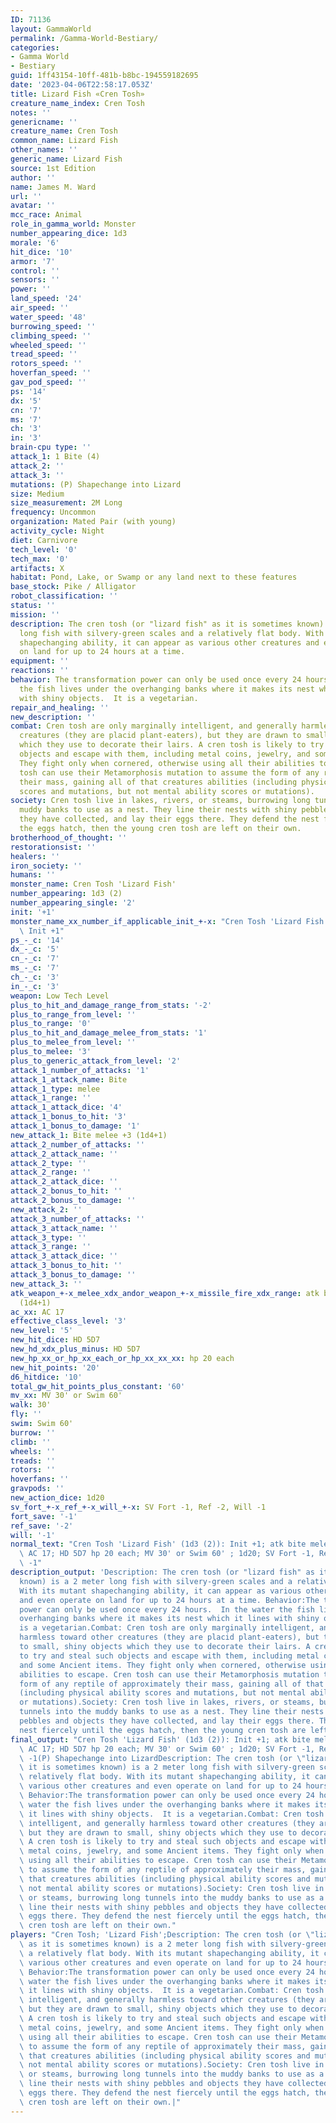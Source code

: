 ```yaml
---
ID: 71136
layout: GammaWorld
permalink: /Gamma-World-Bestiary/
categories:
- Gamma World
- Bestiary
guid: 1ff43154-10ff-481b-b8bc-194559182695
date: '2023-04-06T22:58:17.053Z'
title: Lizard Fish «Cren Tosh»
creature_name_index: Cren Tosh
notes: ''
genericname: ''
creature_name: Cren Tosh
common_name: Lizard Fish
other_names: ''
generic_name: Lizard Fish
source: 1st Edition
author: ''
name: James M. Ward
url: ''
avatar: ''
mcc_race: Animal
role_in_gamma_world: Monster
number_appearing_dice: 1d3
morale: '6'
hit_dice: '10'
armor: '7'
control: ''
sensors: ''
power: ''
land_speed: '24'
air_speed: ''
water_speed: '48'
burrowing_speed: ''
climbing_speed: ''
wheeled_speed: ''
tread_speed: ''
rotors_speed: ''
hoverfan_speed: ''
gav_pod_speed: ''
ps: '14'
dx: '5'
cn: '7'
ms: '7'
ch: '3'
in: '3'
brain-cpu type: ''
attack_1: 1 Bite (4)
attack_2: ''
attack_3: ''
mutations: (P) Shapechange into Lizard
size: Medium
size_measurement: 2M Long
frequency: Uncommon
organization: Mated Pair (with young)
activity_cycle: Night
diet: Carnivore
tech_level: '0'
tech_max: '0'
artifacts: X
habitat: Pond, Lake, or Swamp or any land next to these features
base_stock: Pike / Alligator
robot_classification: ''
status: ''
mission: ''
description: The cren tosh (or "lizard fish" as it is sometimes known) is a 2 meter
  long fish with silvery-green scales and a relatively flat body. With its mutant
  shapechanging ability, it can appear as various other creatures and even operate
  on land for up to 24 hours at a time.
equipment: ''
reactions: ''
behavior: The transformation power can only be used once every 24 hours.  In the water
  the fish lives under the overhanging banks where it makes its nest which it lines
  with shiny objects.  It is a vegetarian.
repair_and_healing: ''
new_description: ''
combat: Cren tosh are only marginally intelligent, and generally harmless toward other
  creatures (they are placid plant-eaters), but they are drawn to small, shiny objects
  which they use to decorate their lairs. A cren tosh is likely to try and steal such
  objects and escape with them, including metal coins, jewelry, and some Ancient items.
  They fight only when cornered, otherwise using all their abilities to escape. Cren
  tosh can use their Metamorphosis mutation to assume the form of any reptile of approximately
  their mass, gaining all of that creatures abilities (including physical ability
  scores and mutations, but not mental ability scores or mutations).
society: Cren tosh live in lakes, rivers, or steams, burrowing long tunnels into the
  muddy banks to use as a nest. They line their nests with shiny pebbles and objects
  they have collected, and lay their eggs there. They defend the nest fiercely until
  the eggs hatch, then the young cren tosh are left on their own.
brotherhood_of_thought: ''
restorationsist: ''
healers: ''
iron_society: ''
humans: ''
monster_name: Cren Tosh 'Lizard Fish'
number_appearing: 1d3 (2)
number_appearing_single: '2'
init: '+1'
monster_name_xx_number_if_applicable_init_+-x: "Cren Tosh 'Lizard Fish' (1d3 (2)):\
  \ Init +1"
ps_-_c: '14'
dx_-_c: '5'
cn_-_c: '7'
ms_-_c: '7'
ch_-_c: '3'
in_-_c: '3'
weapon: Low Tech Level
plus_to_hit_and_damage_range_from_stats: '-2'
plus_to_range_from_level: ''
plus_to_range: '0'
plus_to_hit_and_damage_melee_from_stats: '1'
plus_to_melee_from_level: ''
plus_to_melee: '3'
plus_to_generic_attack_from_level: '2'
attack_1_number_of_attacks: '1'
attack_1_attack_name: Bite
attack_1_type: melee
attack_1_range: ''
attack_1_attack_dice: '4'
attack_1_bonus_to_hit: '3'
attack_1_bonus_to_damage: '1'
new_attack_1: Bite melee +3 (1d4+1)
attack_2_number_of_attacks: ''
attack_2_attack_name: ''
attack_2_type: ''
attack_2_range: ''
attack_2_attack_dice: ''
attack_2_bonus_to_hit: ''
attack_2_bonus_to_damage: ''
new_attack_2: ''
attack_3_number_of_attacks: ''
attack_3_attack_name: ''
attack_3_type: ''
attack_3_range: ''
attack_3_attack_dice: ''
attack_3_bonus_to_hit: ''
attack_3_bonus_to_damage: ''
new_attack_3: ''
atk_weapon_+-x_melee_xdx_andor_weapon_+-x_missile_fire_xdx_range: atk bite melee +3
  (1d4+1)
ac_xx: AC 17
effective_class_level: '3'
new_level: '5'
new_hit_dice: HD 5D7
new_hd_xdx_plus_minus: HD 5D7
new_hp_xx_or_hp_xx_each_or_hp_xx_xx_xx: hp 20 each
new_hit_points: '20'
d6_hitdice: '10'
total_gw_hit_points_plus_constant: '60'
mv_xx: MV 30' or Swim 60'
walk: 30'
fly: ''
swim: Swim 60'
burrow: ''
climb: ''
wheels: ''
treads: ''
rotors: ''
hoverfans: ''
gravpods: ''
new_action_dice: 1d20
sv_fort_+-x_ref_+-x_will_+-x: SV Fort -1, Ref -2, Will -1
fort_save: '-1'
ref_save: '-2'
will: '-1'
normal_text: "Cren Tosh 'Lizard Fish' (1d3 (2)): Init +1; atk bite melee +3 (1d4+1);\
  \ AC 17; HD 5D7 hp 20 each; MV 30' or Swim 60' ; 1d20; SV Fort -1, Ref -2, Will\
  \ -1"
description_output: 'Description: The cren tosh (or "lizard fish" as it is sometimes
  known) is a 2 meter long fish with silvery-green scales and a relatively flat body.
  With its mutant shapechanging ability, it can appear as various other creatures
  and even operate on land for up to 24 hours at a time. Behavior:The transformation
  power can only be used once every 24 hours.  In the water the fish lives under the
  overhanging banks where it makes its nest which it lines with shiny objects.  It
  is a vegetarian.Combat: Cren tosh are only marginally intelligent, and generally
  harmless toward other creatures (they are placid plant-eaters), but they are drawn
  to small, shiny objects which they use to decorate their lairs. A cren tosh is likely
  to try and steal such objects and escape with them, including metal coins, jewelry,
  and some Ancient items. They fight only when cornered, otherwise using all their
  abilities to escape. Cren tosh can use their Metamorphosis mutation to assume the
  form of any reptile of approximately their mass, gaining all of that creatures abilities
  (including physical ability scores and mutations, but not mental ability scores
  or mutations).Society: Cren tosh live in lakes, rivers, or steams, burrowing long
  tunnels into the muddy banks to use as a nest. They line their nests with shiny
  pebbles and objects they have collected, and lay their eggs there. They defend the
  nest fiercely until the eggs hatch, then the young cren tosh are left on their own.'
final_output: "Cren Tosh 'Lizard Fish' (1d3 (2)): Init +1; atk bite melee +3 (1d4+1);\
  \ AC 17; HD 5D7 hp 20 each; MV 30' or Swim 60' ; 1d20; SV Fort -1, Ref -2, Will\
  \ -1(P) Shapechange into LizardDescription: The cren tosh (or \"lizard fish\" as\
  \ it is sometimes known) is a 2 meter long fish with silvery-green scales and a\
  \ relatively flat body. With its mutant shapechanging ability, it can appear as\
  \ various other creatures and even operate on land for up to 24 hours at a time.\
  \ Behavior:The transformation power can only be used once every 24 hours.  In the\
  \ water the fish lives under the overhanging banks where it makes its nest which\
  \ it lines with shiny objects.  It is a vegetarian.Combat: Cren tosh are only marginally\
  \ intelligent, and generally harmless toward other creatures (they are placid plant-eaters),\
  \ but they are drawn to small, shiny objects which they use to decorate their lairs.\
  \ A cren tosh is likely to try and steal such objects and escape with them, including\
  \ metal coins, jewelry, and some Ancient items. They fight only when cornered, otherwise\
  \ using all their abilities to escape. Cren tosh can use their Metamorphosis mutation\
  \ to assume the form of any reptile of approximately their mass, gaining all of\
  \ that creatures abilities (including physical ability scores and mutations, but\
  \ not mental ability scores or mutations).Society: Cren tosh live in lakes, rivers,\
  \ or steams, burrowing long tunnels into the muddy banks to use as a nest. They\
  \ line their nests with shiny pebbles and objects they have collected, and lay their\
  \ eggs there. They defend the nest fiercely until the eggs hatch, then the young\
  \ cren tosh are left on their own."
players: "Cren Tosh; 'Lizard Fish';Description: The cren tosh (or \"lizard fish\"\
  \ as it is sometimes known) is a 2 meter long fish with silvery-green scales and\
  \ a relatively flat body. With its mutant shapechanging ability, it can appear as\
  \ various other creatures and even operate on land for up to 24 hours at a time.\
  \ Behavior:The transformation power can only be used once every 24 hours.  In the\
  \ water the fish lives under the overhanging banks where it makes its nest which\
  \ it lines with shiny objects.  It is a vegetarian.Combat: Cren tosh are only marginally\
  \ intelligent, and generally harmless toward other creatures (they are placid plant-eaters),\
  \ but they are drawn to small, shiny objects which they use to decorate their lairs.\
  \ A cren tosh is likely to try and steal such objects and escape with them, including\
  \ metal coins, jewelry, and some Ancient items. They fight only when cornered, otherwise\
  \ using all their abilities to escape. Cren tosh can use their Metamorphosis mutation\
  \ to assume the form of any reptile of approximately their mass, gaining all of\
  \ that creatures abilities (including physical ability scores and mutations, but\
  \ not mental ability scores or mutations).Society: Cren tosh live in lakes, rivers,\
  \ or steams, burrowing long tunnels into the muddy banks to use as a nest. They\
  \ line their nests with shiny pebbles and objects they have collected, and lay their\
  \ eggs there. They defend the nest fiercely until the eggs hatch, then the young\
  \ cren tosh are left on their own.|"
---
```

</br>